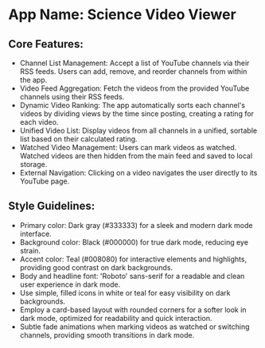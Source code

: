 # **App Name**: Science Video Viewer

## Core Features:

- Channel List Management: Accept a list of YouTube channels via their RSS feeds. Users can add, remove, and reorder channels from within the app.
- Video Feed Aggregation: Fetch the videos from the provided YouTube channels using their RSS feeds.
- Dynamic Video Ranking: The app automatically sorts each channel's videos by dividing views by the time since posting, creating a rating for each video.
- Unified Video List: Display videos from all channels in a unified, sortable list based on their calculated rating.
- Watched Video Management: Users can mark videos as watched. Watched videos are then hidden from the main feed and saved to local storage.
- External Navigation: Clicking on a video navigates the user directly to its YouTube page.

## Style Guidelines:

- Primary color: Dark gray (#333333) for a sleek and modern dark mode interface.
- Background color: Black (#000000) for true dark mode, reducing eye strain.
- Accent color: Teal (#008080) for interactive elements and highlights, providing good contrast on dark backgrounds.
- Body and headline font: 'Roboto' sans-serif for a readable and clean user experience in dark mode.
- Use simple, filled icons in white or teal for easy visibility on dark backgrounds.
- Employ a card-based layout with rounded corners for a softer look in dark mode, optimized for readability and quick interaction.
- Subtle fade animations when marking videos as watched or switching channels, providing smooth transitions in dark mode.